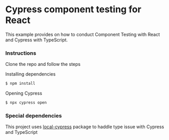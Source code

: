 # Cypress component testing for React

This example provides on how to conduct Component Testing with React and Cypress with TypeScript.

### Instructions

Clone the repo and follow the steps

Installing dependencies

```bash
$ npm install 
```

Opening Cypress

```bash
$ npx cypress open 
```


### Special dependencies

This project uses [local-cypress](https://www.npmjs.com/package/local-cypress) package to haddle type issue with Cypress and TypeScript

